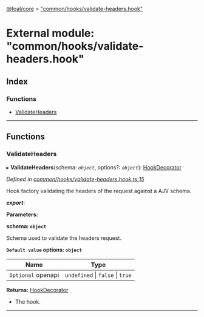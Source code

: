 [@foal/core](../README.md) > ["common/hooks/validate-headers.hook"](../modules/_common_hooks_validate_headers_hook_.md)

# External module: "common/hooks/validate-headers.hook"

## Index

### Functions

* [ValidateHeaders](_common_hooks_validate_headers_hook_.md#validateheaders)

---

## Functions

<a id="validateheaders"></a>

###  ValidateHeaders

▸ **ValidateHeaders**(schema: *`object`*, options?: *`object`*): [HookDecorator](_core_hooks_.md#hookdecorator)

*Defined in [common/hooks/validate-headers.hook.ts:15](https://github.com/FoalTS/foal/blob/aac11366/packages/core/src/common/hooks/validate-headers.hook.ts#L15)*

Hook factory validating the headers of the request against a AJV schema.

*__export__*: 

**Parameters:**

**schema: `object`**

Schema used to validate the headers request.

**`Default value` options: `object`**

| Name | Type |
| ------ | ------ |
| `Optional` openapi | `undefined` \| `false` \| `true` |

**Returns:** [HookDecorator](_core_hooks_.md#hookdecorator)
*   The hook.

___

